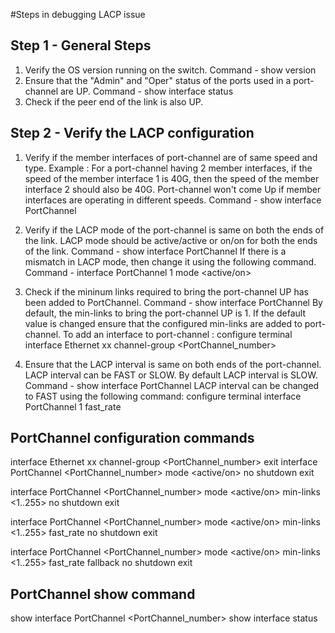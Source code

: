 #Steps in debugging LACP issue

## Step 1 - General Steps
1) Verify the OS version running on the switch.
Command - show version
2) Ensure that the "Admin" and "Oper" status of the ports used in a port-channel are UP.
Command - show interface status
3) Check if the peer end of the link is also UP.

## Step 2 - Verify the LACP configuration
1) Verify if the member interfaces of port-channel are of same speed and type.
Example : For a port-channel having 2 member interfaces, if the speed of the member interface 1 is 40G, then the speed of the member interface 2 should also be 40G.
Port-channel won't come Up if member interfaces are operating in different speeds.
Command - show interface PortChannel <port-channel-number>

2) Verify if the LACP mode of the port-channel is same on both the ends of the link.
LACP mode should be active/active or on/on for both the ends of the link.
Command - show interface PortChannel <port-channel-number>
If there is a mismatch in LACP mode, then change it using the following command.
Command - interface PortChannel 1 mode <active/on>

3) Check if the mininum links required to bring the port-channel UP has been added to PortChannel.
Command - show interface PortChannel <port-channel-number>
By default, the min-links to bring the port-channel UP is 1. If the default value is changed ensure that the configured min-links are added to port-channel.
To add an interface to port-channel :
configure terminal
interface Ethernet xx
channel-group <PortChannel_number>

4) Ensure that the LACP interval is same on both ends of the port-channel.
LACP interval can be FAST or SLOW. By default LACP interval is SLOW. 
Command - show interface PortChannel <port-channel-number>
LACP interval can be changed to FAST using the following command:
configure terminal
interface PortChannel 1 fast_rate


## PortChannel configuration commands
interface Ethernet xx
channel-group <PortChannel_number>
exit
interface PortChannel <PortChannel_number> mode <active/on>
no shutdown
exit

interface PortChannel <PortChannel_number> mode <active/on> min-links <1..255>
no shutdown
exit

interface PortChannel <PortChannel_number> mode <active/on> min-links <1..255> fast_rate
no shutdown
exit

interface PortChannel <PortChannel_number> mode <active/on> min-links <1..255> fast_rate fallback
no shutdown
exit

## PortChannel show command
show interface PortChannel <PortChannel_number>
show interface status